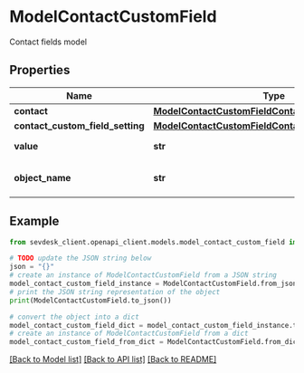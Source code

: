 # ModelContactCustomField

Contact fields model

## Properties

Name | Type | Description | Notes
------------ | ------------- | ------------- | -------------
**contact** | [**ModelContactCustomFieldContact**](ModelContactCustomFieldContact.md) |  | 
**contact_custom_field_setting** | [**ModelContactCustomFieldContactCustomFieldSetting**](ModelContactCustomFieldContactCustomFieldSetting.md) |  | 
**value** | **str** | The value of the contact field | 
**object_name** | **str** | Internal object name which is &#39;ContactCustomField&#39;. | 

## Example

```python
from sevdesk_client.openapi_client.models.model_contact_custom_field import ModelContactCustomField

# TODO update the JSON string below
json = "{}"
# create an instance of ModelContactCustomField from a JSON string
model_contact_custom_field_instance = ModelContactCustomField.from_json(json)
# print the JSON string representation of the object
print(ModelContactCustomField.to_json())

# convert the object into a dict
model_contact_custom_field_dict = model_contact_custom_field_instance.to_dict()
# create an instance of ModelContactCustomField from a dict
model_contact_custom_field_from_dict = ModelContactCustomField.from_dict(model_contact_custom_field_dict)
```
[[Back to Model list]](../README.md#documentation-for-models) [[Back to API list]](../README.md#documentation-for-api-endpoints) [[Back to README]](../README.md)


